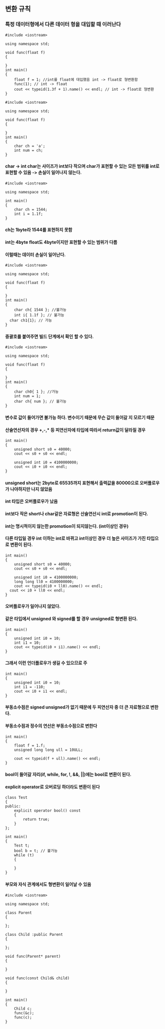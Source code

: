##  변환 규칙
### 특정 데이터형에서 다른 데이터 형을 대입할 때 이러난다
```
#include <iostream>

using namespace std;

void func(float f)
{

}
int main()
{
	float f = 1; //int를 float에 대입했음 int -> float로 형변환함
	func(1); // int -> float
	cout << typeid(1.3f + 1).name() << endl; // int -> float로 형변환
}
```
```
#include <iostream>

using namespace std;

void func(float f)
{

}
int main()
{
	char ch = 'a';
	int num = ch; 
}
```
#### char -> int  char는 사이즈가 int보다 작으며 char가 표현할 수 있는 모든 범위를 int로 표현할 수 있음 -> 손실이 일어나지 않는다.
```
#include <iostream>

using namespace std;

int main()
{
	char ch = 1544;
	int i = 1.1f;
}
```
#### ch는 1byte라 1544를 표현하지 못함
#### int는 4byte float도 4byte이지만 표현할 수 있는 범위가 다름 
#### 이럴때는 데이터 손실이 일어난다.
```
#include <iostream>

using namespace std;

void func(float f)
{

}
int main()
{
	char ch{ 1544 }; //불가능
	int i{ 1.1f }; // 불가능
  char ch1{1}; // 가능
}

```
#### 중괄호를 붙여주면 빌드 단계에서 확인 할 수 있다.

```
#include <iostream>

using namespace std;

void func(float f)
{

}
int main()
{
	char ch0{ 1 }; //가능
	int num = 1;
	char ch{ num }; // 불가능
}
```
#### 변수로 값이 들어가면 불가능 하다. 변수이기 때문에 무슨 값이 들어갈 지 모르기 때문 

#### 산술연산자의 경우 +,-,* 등 피연산자에 타입에 따라서 return값이 달라질 경우 
```
int main()
{
	unsigned short s0 = 40000;
	cout << s0 + s0 << endl;

	unsigned int i0 = 4100000000;
	cout << i0 + i0 << endl;
}

```
#### unsigned short는 2byte로 65535까지 표현해서 출력값을 80000으로 오버플로우가 나야하지만 나지 않았음 
#### int 타입은 오버플로우가 났음 
#### int보다 작은 short나 char같은 자료형은 산술연산시 int로 promotion이 된다.
#### int는 명시적이지 않는한 promotion이 되지않는다. (int이상인 경우)

#### 다른 타입일 경우 int 이하는 int로 바뀌고 int이상인 경우 더 높은 사이즈가 가진 타입으로 변환이 된다.
```
int main()
{
	unsigned short s0 = 40000;
	cout << s0 + s0 << endl;

	unsigned int i0 = 4100000000;
	long long ll0 = 4100000000;
	cout << typeid(i0 + ll0).name() << endl;
  cout << i0 + ll0 << endl;
}
```
#### 오버플로우가 일어나지 않았다.

#### 같은 타입에서 unsigned 와 signed를 할 경우 unsigned로 형변환 된다.
```
int main()
{
	unsigned int i0 = 10;
	int i1 = 10;
	cout << typeid(i0 + i1).name() << endl;
}
```
#### 그래서 이런 언더플로우가 생길 수 있으므로 주
```
int main()
{
	unsigned int i0 = 10;
	int i1 = -110;
	cout << i0 + i1 << endl;
}
```
#### 부동소수점은 signed unsigned가 없기 때문에 두 피연산자 중 더 큰 자료형으로 변한다.

#### 부동소수점과 정수의 연산은 부동소수점으로 변한다
```
int main()
{
	float f = 1.f;
	unsigned long long ull = 10ULL;

	cout << typeid(f + ull).name() << endl;
}
```

#### bool이 들어갈 자리(if, while, for, !, &&, ||)에는 bool로 변환이 된다.
#### explicit operator로 오버로딩 하더라도 변환이 된다
```
class Test
{
public:
	explicit operator bool() const
	{
		return true;
	}
};

int main()
{
	Test t;
	bool b = t; // 불가능
	while (t)
	{

	}
}
```
#### 부모와 자식 관계에서도 형변환이 일어날 수 있음 
```
#include <iostream>

using namespace std;

class Parent
{

};

class Child :public Parent
{

};

void func(Parent* parent)
{

}

void func(const Child& child)
{

}

int main()
{
	Child c;
	func(&c);
	func(c);
}
```
